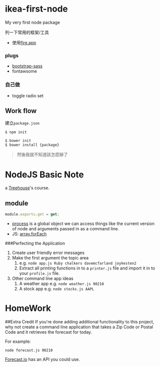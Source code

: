 # ikea-first-node
My very first node package

列一下常用的框架/工具

* 使用[fire.app]()

### plugs

* [bootstrap-sass]()
* fontawsome

### 自己做

* toggle radio set


## Work flow

建立`package.json`

```
$ npm init
```

```
$ bower init
$ bower install {package}
```


> 然後我就不知道該怎麼辦了

# NodeJS Basic Note
a [Treehouse](http://teamtreehouse.com/library/nodejs-basics)'s course.

## module

```js
module.exports.get = get;
```
* [process](https://nodejs.org/api/process.html) is a global object we can access things like the current version of node and arguments passed in as a command line.
* JS: [array.forEach](https://developer.mozilla.org/en-US/docs/Web/JavaScript/Reference/Global_Objects/Array/forEach)

###Perfecting the Application

1. Create user friendly error messages
2. Make the first argument the topic area
	1. e.g. `node app.js Ruby chalkers davemcfarland joykesten2`
	2. Extract all printing functions in to a `printer.js` file and import it in to your `profile.js` file.
3. Other command line app ideas
	1. A weather app
		e.g. `node weather.js 90210`
	2. A stock app
		e.g. `node stocks.js AAPL`

# HomeWork
##Extra Credit
If you're done adding additional functionality to this project, why not create a command line application that takes a Zip Code or Postal Code and it retrieves the forecast for today.

For example:

```
node forecast.js 90210
```
[Forecast.io](http://forecast.io/#/f/25.0392,121.5250) has an API you could use.


